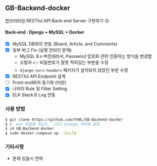 ## GB-Backend-docker

밥브리타임 RESTful API Back-end Server 구현하기 😉

#### Back-end : Django + MySQL + Docker

-   [x] MySQL DB와의 연동 (Board, Article, and Comments)
-   [x] 일부 버그 Fix (실행 안되던 문제)
    -   MySQL 8.x 버전대라서, Password 암호화 관련 인증하는 방식을 변경함
    -   오탈자 👉 비밀번호가 잘못 적혀있는 부분을 수정
    -   `django-cors-headers` 패키지가 설치되지 않았던 부분 수정
-   [x] RESTful API Endpoint 설계
-   [ ] Front-end와의 동기화 (미완)
-   [x] 나머지 Rule 및 Filter Setting
-   [x] ELK Stack과 Log 연동

### 사용 방법

```sh
$ git clone https://github.com/VYWL/GB-Backend-docker
$ # .env 파일을 최상단, 그리고 Django 내부에 설정.
$ cd GB-Backend-docker
$ sudo docker-compose up --build
```

### 기타사항

-   문제 있을시 연락.
